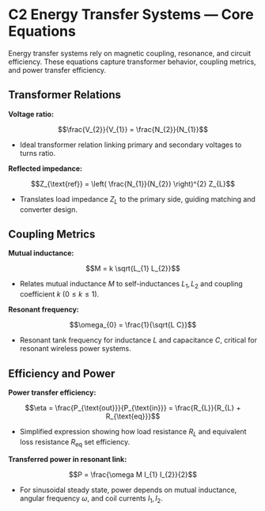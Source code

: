 # C2 Energy Transfer Systems — Core Equations

Energy transfer systems rely on magnetic coupling, resonance, and circuit efficiency. These equations capture transformer behavior, coupling metrics, and power transfer efficiency.

## Transformer Relations
**Voltage ratio:**

$$\frac{V_{2}}{V_{1}} = \frac{N_{2}}{N_{1}}$$

- Ideal transformer relation linking primary and secondary voltages to turns ratio.

**Reflected impedance:**

$$Z_{\text{ref}} = \left( \frac{N_{1}}{N_{2}} \right)^{2} Z_{L}$$

- Translates load impedance $Z_{L}$ to the primary side, guiding matching and converter design.

## Coupling Metrics
**Mutual inductance:**

$$M = k \sqrt{L_{1} L_{2}}$$

- Relates mutual inductance $M$ to self-inductances $L_{1}, L_{2}$ and coupling coefficient $k$ ($0 \le k \le 1$).

**Resonant frequency:**

$$\omega_{0} = \frac{1}{\sqrt{L C}}$$

- Resonant tank frequency for inductance $L$ and capacitance $C$, critical for resonant wireless power systems.

## Efficiency and Power
**Power transfer efficiency:**

$$\eta = \frac{P_{\text{out}}}{P_{\text{in}}} = \frac{R_{L}}{R_{L} + R_{\text{eq}}}$$

- Simplified expression showing how load resistance $R_{L}$ and equivalent loss resistance $R_{\text{eq}}$ set efficiency.

**Transferred power in resonant link:**

$$P = \frac{\omega M I_{1} I_{2}}{2}$$

- For sinusoidal steady state, power depends on mutual inductance, angular frequency $\omega$, and coil currents $I_{1}, I_{2}$.
